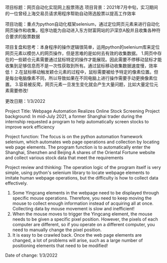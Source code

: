 项目标题：网页自动化实现网上股票筛选
项目背景：2021年7月中旬，实习期间的一位曾经上海交易员请求用程序帮助自动筛选股票以提高工作效率

项目功能：重点为python自动化框架selenium，通过定位网页元素来进行自动化网页操作和收集，程序功能为自动进入东方财富网站的沪深京A股并且收集各种符合要求的股票数据

项目复盘和思考：本身程序的操作逻辑很简单，运用python的selenium库来定位网页元素以模仿人的网页操作，但是苦难的是如何去有效的收集数据。
1.网页中存在的一些颖仓元素需要通过鼠标特定的操作才能展现。因此需要不停移动鼠标才能收集到足够信息而不是一次性获取到所有。通过鼠标移动收集数据速度慢，效率低！
2.在鼠标移动触发颖仓元素的过程中，鼠标需要被给予特定的像素位置。但是每台电脑像素不同，所以导致如果在不同电脑上进行操作需要手动更换像素位置。
3.容易被反爬，网页元素一旦发生变化就会产生大量问题，比如大量定位元素需要修改!

更改日期：1/3/2022

Project Title: Webpage Automation Realizes Online Stock Screening
Project background: In mid-July 2021, a former Shanghai trader during the internship requested a program to help automatically screen stocks to improve work efficiency

Project function: The focus is on the python automation framework selenium, which automates web page operations and collection by locating web page elements. The program function is to automatically enter the Shanghai, Shenzhen and Beijing A shares of the Oriental Fortune website and collect various stock data that meet the requirements

Project review and thinking: The operation logic of the program itself is very simple, using python's selenium library to locate webpage elements to imitate human webpage operations, but the difficulty is how to collect data effectively.
1. Some Yingcang elements in the webpage need to be displayed through specific mouse operations. Therefore, you need to keep moving the mouse to collect enough information instead of acquiring all at once. Collecting data by mouse movement is slow and inefficient!
2. When the mouse moves to trigger the Yingcang element, the mouse needs to be given a specific pixel position. However, the pixels of each computer are different, so if you operate on a different computer, you need to manually change the pixel position.
3. It is easy to be crawled back. Once the web page elements are changed, a lot of problems will arise, such as a large number of positioning elements that need to be modified!

Date of change: 1/3/2022
